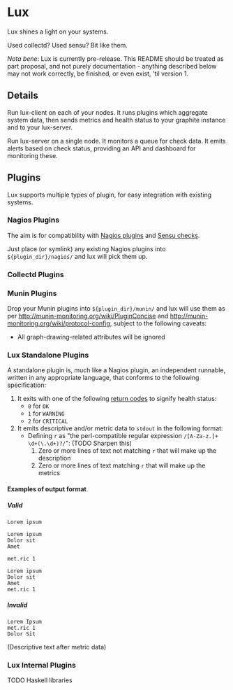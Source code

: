 # Lux

Lux shines a light on your systems.

Used collectd? Used sensu? Bit like them.

*Nota bene*: Lux is currently pre-release. This README should be treated as part proposal, and not purely documentation - anything described below may not work correctly, be finished, or even exist, 'til version 1.

## Details

Run lux-client on each of your nodes. It runs plugins which aggregate system data, then sends metrics and health status to your graphite instance and to your lux-server.

Run lux-server on a single node. It monitors a queue for check data. It emits alerts based on check status, providing an API and dashboard for monitoring these.

## Plugins

Lux supports multiple types of plugin, for easy integration with existing systems.

### Nagios Plugins

The aim is for compatibility with [Nagios plugins](http://nagios.sourceforge.net/docs/3_0/pluginapi.html) and [Sensu checks](http://sensuapp.org/docs/0.11/checks).

Just place (or symlink) any existing Nagios plugins into `${plugin_dir}/nagios/` and lux will pick them up.

### Collectd Plugins

### Munin Plugins

Drop your Munin plugins into `${plugin_dir}/munin/` and lux will use them as per http://munin-monitoring.org/wiki/PluginConcise and http://munin-monitoring.org/wiki/protocol-config, subject to the following caveats:

* All graph-drawing-related attributes will be ignored

### Lux Standalone Plugins

A standalone plugin is, much like a Nagios plugin, an independent runnable, written in any appropriate language, that conforms to the following specification:

1. It exits with one of the following [return codes](https://en.wikipedia.org/wiki/Exit_status) to signify health status:
    * `0` for `OK`
    * `1` for `WARNING`
    * `2` for `CRITICAL`
2. It emits descriptive and/or metric data to `stdout` in the following format:
    * Defining `r` as "the perl-compatible regular expression `/[A-Za-z.]+ \d+(\.\d+)?/`": (TODO Sharpen this)
        1. Zero or more lines of text not matching `r` that will make up the description
        2. Zero or more lines of text matching `r` that will make up the metrics

#### Examples of output format

##### Valid

```
Lorem ipsum
```

```
Lorem ipsum
Dolor sit
Amet
```

```
met.ric 1
```

```
Lorem ipsum
Dolor sit
Amet
met.ric 1
```

##### Invalid

```
Lorem Ipsum
met.ric 1
Dolor Sit
```

(Descriptive text after metric data)

### Lux Internal Plugins

TODO Haskell libraries
